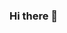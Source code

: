 ### Hi there 👋

<!--
**harjeetkalsi/harjeetKalsi** is a ✨ _special_ ✨ repository because its `README.md` (this file) appears on your GitHub profile.

Here are some ideas to get you started:

- 🔭 I’m currently working on the reading companion, see my live demo here: http://3.9.172.10:8501/
- 🌱 I’m currently learning more about machine learning (generative AI focus)
- 📫 How to reach me: hkkalsi1@gmail.com
- ⚡ Fun fact: I have been a full time physics, maths and computer science teacher the last few years and I also compete in martial arts. 

